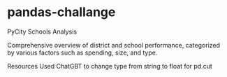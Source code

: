 # pandas-challange
PyCity Schools Analysis

Comprehensive overview of district and school performance,
categorized by various factors such as spending, size, and type.

Resources
Used ChatGBT to change type from string to float for pd.cut
